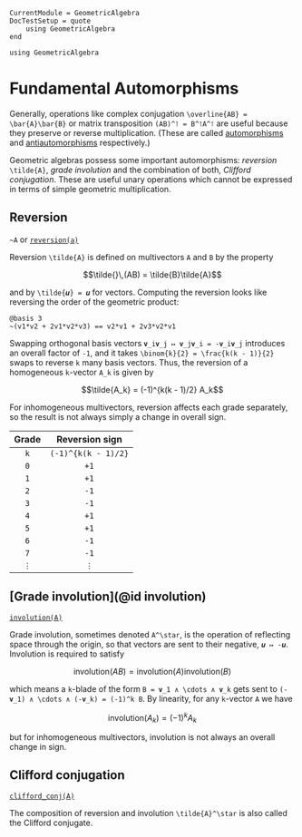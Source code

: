 ```@meta
CurrentModule = GeometricAlgebra
DocTestSetup = quote
	using GeometricAlgebra
end
```

```@setup ga
using GeometricAlgebra
```


# Fundamental Automorphisms


Generally, operations like complex conjugation ``\overline{AB} = \bar{A}\bar{B}`` or matrix transposition ``(AB)^⊺ = B^⊺A^⊺`` are useful because they preserve or reverse multiplication. (These are called [automorphisms](https://en.wikipedia.org/wiki/Automorphism) and [antiautomorphisms](https://en.wikipedia.org/wiki/Antihomomorphism) respectively.)

Geometric algebras possess some important automorphisms: _reversion_ ``\tilde{A}``, _grade involution_ and the combination of both, _Clifford conjugation_.
These are useful unary operations which cannot be expressed in terms of simple geometric multiplication.

## Reversion

`~A` or [`reversion(a)`](@ref)

Reversion ``\tilde{A}`` is defined on multivectors ``A`` and ``B`` by the property
```math
\tilde{}\,(AB) = \tilde{B}\tilde{A}
```
and by ``\tilde{𝒖} = 𝒖`` for vectors.
Computing the reversion looks like reversing the order of the geometric product:
```@repl ga
@basis 3
~(v1*v2 + 2v1*v2*v3) == v2*v1 + 2v3*v2*v1
```

Swapping orthogonal basis vectors ``𝐯_i𝐯_j ↦ 𝐯_j𝐯_i = -𝐯_i𝐯_j`` introduces an overall factor of ``-1``, and it takes ``\binom{k}{2} = \frac{k(k - 1)}{2}`` swaps to reverse ``k`` many basis vectors.
Thus, the reversion of a homogeneous ``k``-vector ``A_k`` is given by
```math
\tilde{A_k} = (-1)^{k(k - 1)/2} A_k
```
For inhomogeneous multivectors, reversion affects each grade separately, so the result is not always simply a change in overall sign.


Grade | Reversion sign
:----:|:-----:
``k`` | ``(-1)^{k(k - 1)/2}``
``0`` | ``+1``
``1`` | ``+1``
``2`` | ``-1``
``3`` | ``-1``
``4`` | ``+1``
``5`` | ``+1``
``6`` | ``-1``
``7`` | ``-1``
``⋮`` | ``⋮``

## [Grade involution](@id involution)

[`involution(A)`](@ref)

Grade involution, sometimes denoted ``A^\star``, is the operation of reflecting space through the origin, so that vectors are sent to their negative, ``𝒖 ↦ -𝒖``. Involution is required to satisfy
```math
\mathsf{involution}(AB) = \mathsf{involution}(A)\mathsf{involution}(B)
```
which means a ``k``-blade of the form ``B = 𝐯_1 ∧ \cdots ∧ 𝐯_k`` gets sent to ``(-𝐯_1) ∧ \cdots ∧ (-𝐯_k) = (-1)^k B``.
By linearity, for any ``k``-vector ``A`` we have
```math
\mathsf{involution}(A_k) = (-1)^k A_k
```
but for inhomogeneous multivectors, involution is not always an overall change in sign.

## Clifford conjugation

[`clifford_conj(A)`](@ref)

The composition of reversion and involution ``\tilde{A}^\star`` is also called the Clifford conjugate.
